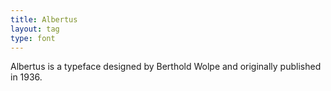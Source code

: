 ```yaml
---
title: Albertus
layout: tag
type: font
---
```

Albertus is a typeface designed by Berthold Wolpe and originally published in 1936.
